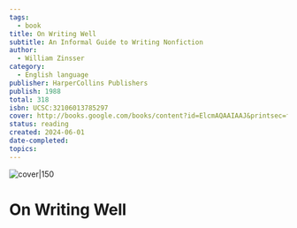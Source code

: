 ```yaml
---
tags:
  - book
title: On Writing Well
subtitle: An Informal Guide to Writing Nonfiction
author:
  - William Zinsser
category:
  - English language
publisher: HarperCollins Publishers
publish: 1988
total: 318
isbn: UCSC:32106013785297
cover: http://books.google.com/books/content?id=ElcmAQAAIAAJ&printsec=frontcover&img=1&zoom=1&source=gbs_api
status: reading
created: 2024-06-01
date-completed: 
topics:
---
```


![cover|150](http://books.google.com/books/content?id=ElcmAQAAIAAJ&printsec=frontcover&img=1&zoom=1&source=gbs_api)
# On Writing Well
